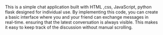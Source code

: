 This is a simple chat application built with HTML ,css, JavaScript, python flask designed for individual use. By implementing this code, you can create a basic interface where you and your friend can exchange messages in real-time. ensuring that the latest conversation is always visible. This makes it easy to keep track of the discussion without manual scrolling.
